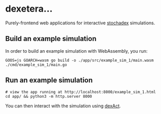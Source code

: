 # dexetera...

Purely-frontend web applications for interactive [stochadex](https://github.com/umbralcalc/stochadex) simulations.

## Build an example simulation

In order to build an example simulation with WebAssembly, you run:

```shell
GOOS=js GOARCH=wasm go build -o ./app/src/example_sim_1/main.wasm ./cmd/example_sim_1/main.go 
```

## Run an example simulation

```shell
# view the app running at http://localhost:8000/example_sim_1.html
cd app/ && python3 -m http.server 8000
```

You can then interact with the simulation using [dexAct](https://pypi.org/project/dexact/).
